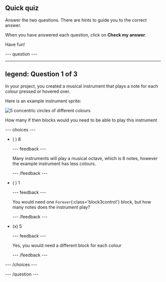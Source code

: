 ## Quick quiz

Answer the two questions. There are hints to guide you to the correct answer.

When you have answered each question, click on **Check my answer**.

Have fun!

--- question ---

---
legend: Question 1 of 3
---

In your project, you created a musical instrument that plays a note for each colour pressed or hovered over.

Here is an example instrument sprite:

![5 concentric circles of different colours](images/circle-instrument.png)

How many if then blocks would you need to be able to play this instrument

--- choices ---

- ( ) 8

  --- feedback ---

  Many instruments will  play a musical octave, which is 8 notes, however the example instrument has less colours.

  --- /feedback ---

- ( ) 1

  --- feedback ---

  You would need one `Forever`{:class='block3control'} block, but how many notes does the instrument play?

  --- /feedback ---

- (x) 5

  --- feedback ---

  Yes, you would need a different block for each colour

  --- /feedback ---

--- /choices ---

--- /question ---
